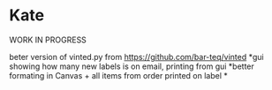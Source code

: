 # Kate

WORK IN PROGRESS

beter version of vinted.py from https://github.com/bar-teq/vinted
*gui showing how many new labels is on email, printing from gui
*better formating in Canvas + all items from order printed on label
*
